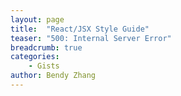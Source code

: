 ```yaml
---
layout: page
title:  "React/JSX Style Guide"
teaser: "500: Internal Server Error"
breadcrumb: true
categories:
    - Gists
author: Bendy Zhang
---
```




